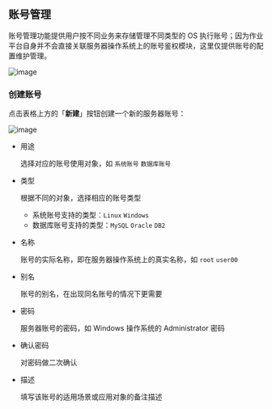 ## 账号管理

账号管理功能提供用户按不同业务来存储管理不同类型的 OS 执行账号；因为作业平台自身并不会直接关联服务器操作系统上的账号鉴权模块，这里仅提供账号的配置维护管理。

![image](https://github.com/user-attachments/assets/17f2259c-bfdd-4503-b001-cf1d7106d173)


### 创建账号

点击表格上方的「**新建**」按钮创建一个新的服务器账号：

![image](https://github.com/user-attachments/assets/ff74bb4c-ba18-42b1-a4bc-02e96f3a04c7)


- 用途

  选择对应的账号使用对象，如 `系统账号` `数据库账号`

- 类型

  根据不同的对象，选择相应的账号类型

  - 系统账号支持的类型：`Linux` `Windows`
  - 数据库账号支持的类型：`MySQL` `Oracle` `DB2`

- 名称

  账号的实际名称，即在服务器操作系统上的真实名称，如 `root` `user00`

- 别名

  账号的别名，在出现同名账号的情况下更需要

- 密码

  服务器账号的密码，如 Windows 操作系统的 Administrator 密码

- 确认密码

  对密码做二次确认

- 描述

  填写该账号的适用场景或应用对象的备注描述
